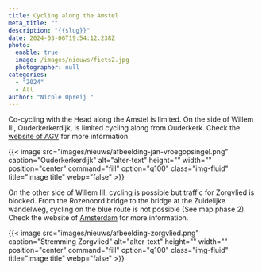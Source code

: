 ```yaml
---
title: Cycling along the Amstel
meta_title: ""
description: "{{slug}}"
date: 2024-03-06T19:54:12.238Z
photo:
  enable: true
  image: /images/nieuws/fiets2.jpg
  photographer: null
categories:
  - "2024"
  - All
author: "Nicole Opreij "
---
```

Co-cycling with the Head along the Amstel is limited. On the side of Willem III, Ouderkerkerdijk, is limited cycling along from Ouderkerk. Check the [website of AGV](https://www.agv.nl/werk-in-uitvoering/Ouderkerkerdijk/) for more information. 

{{< image src="images/nieuws/afbeelding-jan-vroegopsingel.png" caption="Ouderkerkerdijk" alt="alter-text" height="" width="" position="center" command="fill" option="q100" class="img-fluid" title="image title"  webp="false" >}}

On the other side of Willem III, cycling is possible but traffic for Zorgvlied is blocked. From the Rozenoord bridge to the bridge at the Zuidelijke wandelweg, cycling on the blue route is not possible (See map phase 2). Check the website of [Amsterdam](https://www.amsterdam.nl/projecten/werkzaamheden/overige/amsteldijk/) for more information.

{{< image src="images/nieuws/afbeelding-zorgvlied.png" caption="Stremming Zorgvlied" alt="alter-text" height="" width="" position="center" command="fill" option="q100" class="img-fluid" title="image title"  webp="false" >}}
